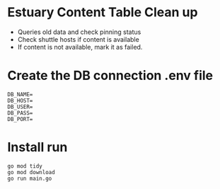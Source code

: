 # Estuary Content Table Clean up

- Queries old data and check pinning status
- Check shuttle hosts if content is available
- If content is not available, mark it as failed.

# Create the DB connection .env file

```
DB_NAME=
DB_HOST=
DB_USER=
DB_PASS=
DB_PORT=
```

# Install run
```
go mod tidy
go mod download
go run main.go
```
